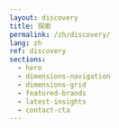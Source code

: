 ```yaml
---
layout: discovery
title: 探索
permalink: /zh/discovery/
lang: zh
ref: discovery
sections:
  - hero
  - dimensions-navigation
  - dimensions-grid
  - featured-brands
  - latest-insights
  - contact-cta
---
```

